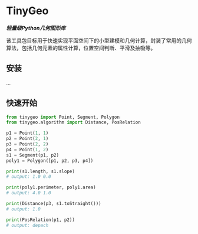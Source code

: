 # TinyGeo

***轻量级Python几何图形库***

该工具包目标用于快速实现平面空间下的小型建模和几何计算，封装了常用的几何算法，包括几何元素的属性计算，位置空间判断、平滑及抽吸等。

## 安装
...

## 快速开始
``` python
from tinygeo import Point, Segment, Polygon
from tinygeo.algorithm import Distance, PosRelation

p1 = Point(1, 1)
p2 = Point(2, 1)
p3 = Point(2, 2)
p4 = Point(1, 2)
s1 = Segment(p1, p2)
poly1 = Polygon([p1, p2, p3, p4])

print(s1.length, s1.slope)
# output: 1.0 0.0

print(poly1.perimeter, poly1.area)
# output: 4.0 1.0

print(Distance(p3, s1.toStraight()))
# output: 1.0

print(PosRelation(p1, p2))
# output: depach

```